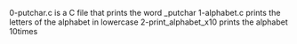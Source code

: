 0-putchar.c is a C file that prints the word _putchar
1-alphabet.c prints the letters of the alphabet in lowercase
2-print_alphabet_x10 prints the alphabet 10times
